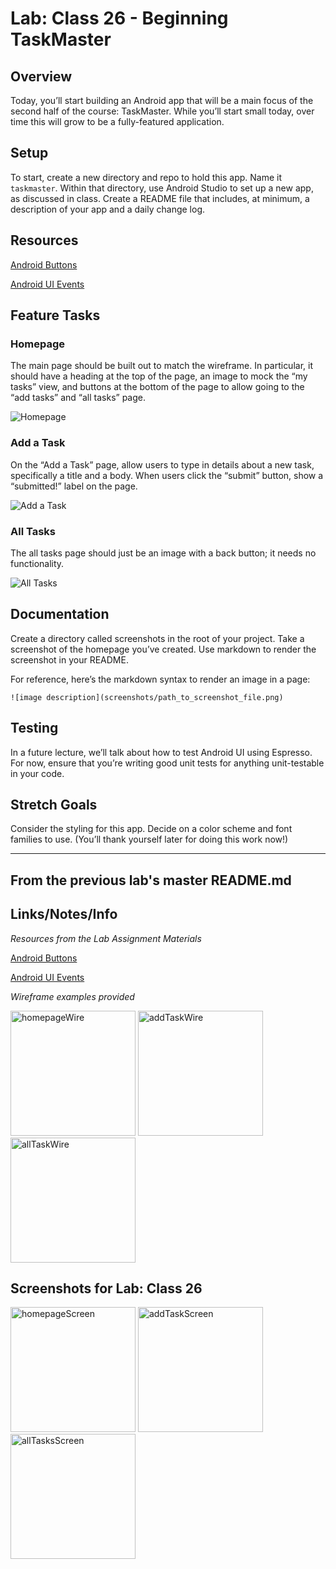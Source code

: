 # Lab: Class 26 - Beginning TaskMaster

## Overview

Today, you’ll start building an Android app that will be a main focus of the second half of the 
course: TaskMaster. While you’ll start small today, over time this will grow to be a fully-featured 
application.

## Setup

To start, create a new directory and repo to hold this app. Name it `taskmaster`. Within that 
directory, use Android Studio to set up a new app, as discussed in class. Create a README file 
that includes, at minimum, a description of your app and a daily change log.

## Resources

[Android Buttons](https://developer.android.com/guide/topics/ui/controls/button.html)

[Android UI Events](https://developer.android.com/guide/topics/ui/ui-events.html)

## Feature Tasks

### Homepage

The main page should be built out to match the wireframe. In particular, it should have a heading 
at the top of the page, an image to mock the “my tasks” view, and buttons at the bottom of the page 
to allow going to the “add tasks” and “all tasks” page.

![Homepage](../wireframes/lab26/taskmaster_homepage.png)

### Add a Task

On the “Add a Task” page, allow users to type in details about a new task, specifically a title and 
a body. When users click the “submit” button, show a “submitted!” label on the page.

![Add a Task](../wireframes/lab26/taskmaster_add_task.png)

### All Tasks

The all tasks page should just be an image with a back button; it needs no functionality.

![All Tasks](../wireframes/lab26/taskmaster_all_tasks.png)

## Documentation

Create a directory called screenshots in the root of your project. Take a screenshot of the homepage 
you’ve created. Use markdown to render the screenshot in your README.

For reference, here’s the markdown syntax to render an image in a page:

`![image description](screenshots/path_to_screenshot_file.png)`

## Testing

In a future lecture, we’ll talk about how to test Android UI using Espresso. For now, ensure that 
you’re writing good unit tests for anything unit-testable in your code.

## Stretch Goals

Consider the styling for this app. Decide on a color scheme and font families to use. (You’ll 
thank yourself later for doing this work now!)


___

## From the previous lab's master README.md

## Links/Notes/Info

*Resources from the Lab Assignment Materials*

[Android Buttons](https://developer.android.com/guide/topics/ui/controls/button.html)

[Android UI Events](https://developer.android.com/guide/topics/ui/ui-events.html)

*Wireframe examples provided*

<img src="./wireframes/lab26/taskmaster_homepage.png" alt="homepageWire" width="200"/> <img src="wireframes/lab26/taskmaster_add_task.png" alt="addTaskWire" width="200"/> <img src="wireframes/lab26/taskmaster_all_tasks.png" alt="allTaskWire" width="200"/>

## Screenshots for Lab: Class 26

<img src="../screenshots/lab26/Homepage SS 26.png" alt="homepageScreen" width="200"/> <img src="../screenshots/lab26/Add Task SS 26.png" alt="addTaskScreen" width="200"/> <img src="../screenshots/lab26/All Tasks SS 26.png" alt="allTasksScreen" width="200 "/>
